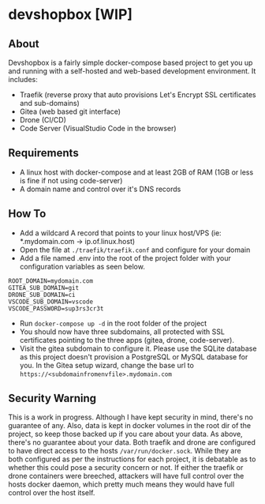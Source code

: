 # devshopbox [WIP]

## About

Devshopbox is a fairly simple docker-compose based project to get you up and running with a self-hosted and web-based development environment. It includes:

- Traefik (reverse proxy that auto provisions Let's Encrypt SSL certificates and sub-domains)
- Gitea (web based git interface)
- Drone (CI/CD)
- Code Server (VisualStudio Code in the browser)

## Requirements

- A linux host with docker-compose and at least 2GB of RAM (1GB or less is fine if not using code-server)
- A domain name and control over it's DNS records

## How To

- Add a wildcard A record that points to your linux host/VPS (ie: \*.mydomain.com -> ip.of.linux.host)
- Open the file at `./traefik/traefik.conf` and configure for your domain
- Add a file named .env into the root of the project folder with your configuration variables as seen below.

```
ROOT_DOMAIN=mydomain.com
GITEA_SUB_DOMAIN=git
DRONE_SUB_DOMAIN=ci
VSCODE_SUB_DOMAIN=vscode
VSCODE_PASSWORD=sup3rs3cr3t
```

- Run `docker-compose up -d` in the root folder of the project
- You should now have three subdomains, all protected with SSL certificates pointing to the three apps (gitea, drone, code-server).
- Visit the gitea subdomain to configure it. Please use the SQLite database as this project doesn't provision a PostgreSQL or MySQL database for you. In the Gitea setup wizard, change the base url to `https://<subdomainfromenvfile>.mydomain.com`

## Security Warning

This is a work in progress. Although I have kept security in mind, there's no guarantee of any. Also, data is kept in docker volumes in the root dir of the project, so keep those backed up if you care about your data. As above, there's no guarantee about your data. Both traefik and drone are configured to have direct access to the hosts `/var/run/docker.sock`. While they are both configured as per the instructions for each project, it is debatable as to whether this could pose a security concern or not. If either the traefik or drone containers were breeched, attackers will have full control over the hosts docker daemon, which pretty much means they would have full control over the host itself.
